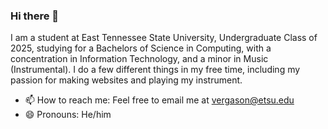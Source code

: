 ### Hi there 👋

I am a student at East Tennessee State University, Undergraduate Class of 2025, studying for a Bachelors of Science in Computing, with a concentration in Information Technology, and a minor in Music (Instrumental). I do a few different things in my free time, including my passion for making websites and playing my instrument.

- 📫 How to reach me: Feel free to email me at vergason@etsu.edu
- 😄 Pronouns: He/him
